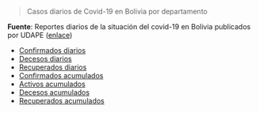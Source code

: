 > Casos diarios de Covid-19 en Bolivia por departamento 

**Fuente**: Reportes diarios de la situación del covid-19 en Bolivia publicados por UDAPE ([enlace](https://www.udape.gob.bo/index.php?option=com_wrapper&view=wrapper&Itemid=104))

- [Confirmados diarios](https://github.com/mauforonda/covid19-bolivia-udape/blob/master/confirmados_diarios.csv)
- [Decesos diarios](https://github.com/mauforonda/covid19-bolivia-udape/blob/master/decesos_diarios.csv)
- [Recuperados diarios](https://github.com/mauforonda/covid19-bolivia-udape/blob/master/recuperados_diarios.csv)
- [Confirmados acumulados](https://github.com/mauforonda/covid19-bolivia-udape/blob/master/confirmados_acumulados.csv)
- [Activos acumulados](https://github.com/mauforonda/covid19-bolivia-udape/blob/master/activos_acumulados.csv)
- [Decesos acumulados](https://github.com/mauforonda/covid19-bolivia-udape/blob/master/decesos_acumulados.csv)
- [Recuperados acumulados](https://github.com/mauforonda/covid19-bolivia-udape/blob/master/recuperados_acumulados.csv)
